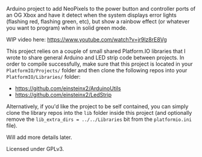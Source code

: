 Arduino project to add NeoPixels to the power button and controller ports of an OG Xbox and have it detect when the system displays error lights (flashing red, flashing green, etc), but show a rainbow effect (or whatever you want to program) when in solid green mode.

WIP video here: https://www.youtube.com/watch?v=jr9lz8rE8Vg

This project relies on a couple of small shared Platform.IO libraries that I wrote to share general Arduino and LED strip code between projects. In order to compile successfully, make sure that this project is located in your `PlatformIO/Projects/` folder and then clone the following repos into your `PlatformIO/Libraries/` folder:
- https://github.com/einsteinx2/ArduinoUtils
- https://github.com/einsteinx2/LedStrip

Alternatively, if you'd like the project to be self contained, you can simply clone the library repos into the `lib` folder inside this project (and optionally remove the `lib_extra_dirs = ../../Libraries` bit from the `platformio.ini` file).

Will add more details later.

Licensed under GPLv3.